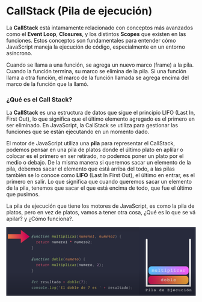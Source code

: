 # CallStack (Pila de ejecución)

La **CallStack** está intamamente relacionado con conceptos más avanzados como el **Event Loop**, **Closures**, y los distintos **Scopes** que existen en las funciones. Estos conceptos son fundamentales para entender cómo JavaScript maneja la ejecución de código, especialmente en un entorno asíncrono.

Cuando se llama a una función, se agrega un nuevo marco (frame) a la pila. Cuando la función termina, su marco se elimina de la pila. Si una función llama a otra función, el marco de la función llamada se agrega encima del marco de la función que la llamó.

### ¿Qué es el Call Stack?

La **CallStack** es una estructura de datos que sigue el principio LIFO (Last In, First Out), lo que significa que el último elemento agregado es el primero en ser eliminado. En JavaScript, la CallStack se utiliza para gestionar las funciones que se están ejecutando en un momento dado.

El motor de JavaScript utiliza una **pila** para representar el CallStack, podemos pensar en una pila de platos donde el último plato en aplilar o colocar es el primero en ser retirado, no podemos poner un plato por el medio o debajo. De la misma manera si queremos sacar un elemento de la pila, debemos sacar el elemento que está arriba del todo, a las pilas también se lo conoce como **LIFO** (Last In First Out), el último en entrar, es el primero en salir. Lo que significa que cuando queremos sacar un elemento de la pila, tenemos que sacar el que está encima de todo, que fue el último que pusimos.

La pila de ejecución que tiene los motores de JavaScript, es como la pila de platos, pero en vez de platos, vamos a tener otra cosa, ¿Qué es lo que se vá apilar? y ¿Cómo funciona?.

![Script JavaScript CallStack](../img/01-script-callstack.png)

<!--
<p align="center">
  <img src="../img/01-script-callstack.png" alt="Script JavaScript CallStack" width="500" />
</p>
<p align="center"><em>Figura 1. CallStack - Script</em></p>
-->
